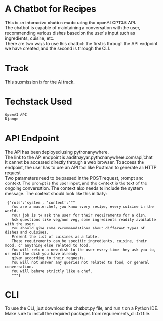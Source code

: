# A Chatbot for Recipes

  This is an interactive chatbot made using the openAI GPT3.5 API.  
  The chatbot is capable of maintaining a conversation with the user, recommending various dishes based on the user's input such as ingredients, cuisine, etc.   
  There are two ways to use this chatbot: the first is through the API endpoint we have created, and the second is through the CLI.

# Track
  This submission is for the AI track.
  
# Techstack Used
    OpenAI API  
    Django

# API Endpoint
  The API has been deployed using pythonanywhere.  
  The link to the API endpoint is aaditnayyar.pythonanywhere.com/api/chat  
  It cannot be accessed directly through a web browser. To access the endpoint, the user has to use an API tool like Postman to generate an HTTP request.  
  Two parameters need to be passed in the POST request, prompt and context. The prompt is the user input, and the context is the text of the ongoing conversation. The context also needs to include the system message. The context should look like this initially:  
    
     {'role':'system', 'content':"""  
       You are a masterchef, you know every recipe, every cuisine in the world.  
       Your job is to ask the user for their requirements for a dish.  
       Ask questions like veg/non veg, some ingredients readily available with the user.  
       You should give some recommendations about different types of dishes and cuisines.  
       Present the list of cuisines as a table.  
       These requirements can be specific ingredients, cuisine, their mood, or anything else related to food.  
       You will return a new dish to the user every time they ask you to, or edit the dish you have already  
       given according to their requests.   
       You will not answer any queries not related to food, or general conversation.  
       You will behave strictly like a chef.  
       """}  

# CLI
  To use the CLI, just download the chatbot.py file, and run it on a Python IDE.
  Make sure to install the required packages from requirements_cli.txt file.
